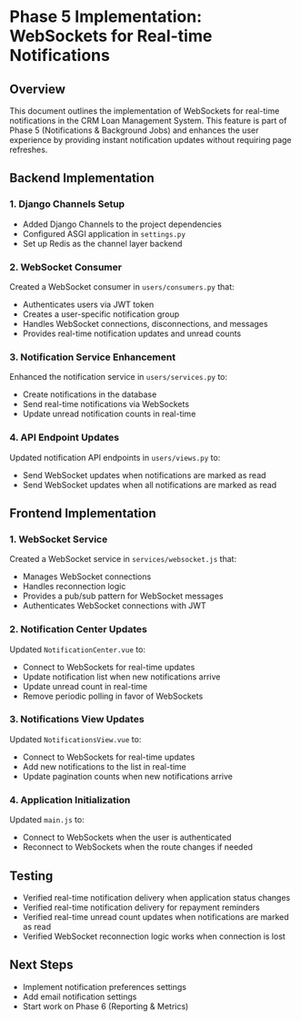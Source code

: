 # Phase 5 Implementation: WebSockets for Real-time Notifications

## Overview
This document outlines the implementation of WebSockets for real-time notifications in the CRM Loan Management System. This feature is part of Phase 5 (Notifications & Background Jobs) and enhances the user experience by providing instant notification updates without requiring page refreshes.

## Backend Implementation

### 1. Django Channels Setup
- Added Django Channels to the project dependencies
- Configured ASGI application in `settings.py`
- Set up Redis as the channel layer backend

### 2. WebSocket Consumer
Created a WebSocket consumer in `users/consumers.py` that:
- Authenticates users via JWT token
- Creates a user-specific notification group
- Handles WebSocket connections, disconnections, and messages
- Provides real-time notification updates and unread counts

### 3. Notification Service Enhancement
Enhanced the notification service in `users/services.py` to:
- Create notifications in the database
- Send real-time notifications via WebSockets
- Update unread notification counts in real-time

### 4. API Endpoint Updates
Updated notification API endpoints in `users/views.py` to:
- Send WebSocket updates when notifications are marked as read
- Send WebSocket updates when all notifications are marked as read

## Frontend Implementation

### 1. WebSocket Service
Created a WebSocket service in `services/websocket.js` that:
- Manages WebSocket connections
- Handles reconnection logic
- Provides a pub/sub pattern for WebSocket messages
- Authenticates WebSocket connections with JWT

### 2. Notification Center Updates
Updated `NotificationCenter.vue` to:
- Connect to WebSockets for real-time updates
- Update notification list when new notifications arrive
- Update unread count in real-time
- Remove periodic polling in favor of WebSockets

### 3. Notifications View Updates
Updated `NotificationsView.vue` to:
- Connect to WebSockets for real-time updates
- Add new notifications to the list in real-time
- Update pagination counts when new notifications arrive

### 4. Application Initialization
Updated `main.js` to:
- Connect to WebSockets when the user is authenticated
- Reconnect to WebSockets when the route changes if needed

## Testing
- Verified real-time notification delivery when application status changes
- Verified real-time notification delivery for repayment reminders
- Verified real-time unread count updates when notifications are marked as read
- Verified WebSocket reconnection logic works when connection is lost

## Next Steps
- Implement notification preferences settings
- Add email notification settings
- Start work on Phase 6 (Reporting & Metrics)
